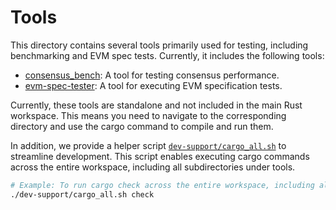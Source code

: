 # Tools

This directory contains several tools primarily used for testing, including benchmarking and EVM spec tests. Currently, it includes the following tools:

- [consensus_bench](./consensus_bench): A tool for testing consensus performance.
- [evm-spec-tester](./evm-spec-tester): A tool for executing EVM specification tests.

Currently, these tools are standalone and not included in the main Rust workspace.
This means you need to navigate to the corresponding directory and use the cargo command to compile and run them.

In addition, we provide a helper script [`dev-support/cargo_all.sh`](../dev-support/cargo_all.sh) to streamline development.
This script enables executing cargo commands across the entire workspace, including all subdirectories under tools.

```bash
# Example: To run cargo check across the entire workspace, including all tools, use the following command:
./dev-support/cargo_all.sh check
```